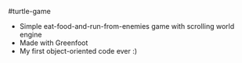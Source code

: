 #turtle-game
* Simple eat-food-and-run-from-enemies game with scrolling world engine
* Made with Greenfoot
* My first object-oriented code ever :)
